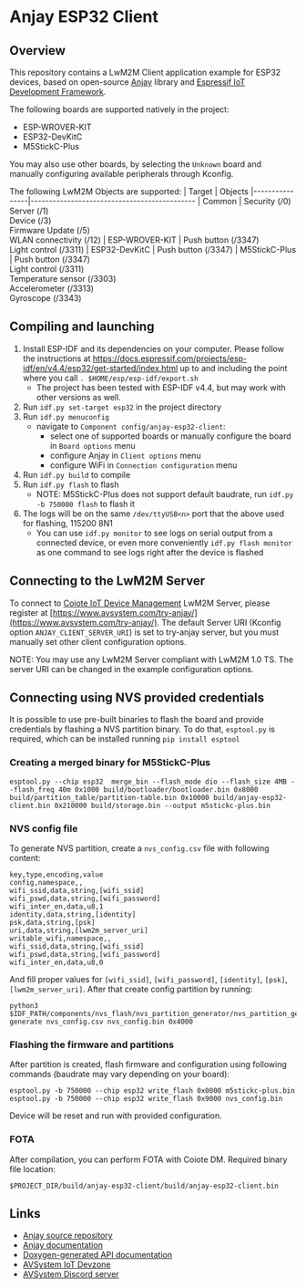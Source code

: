 # Anjay ESP32 Client
## Overview
This repository contains a LwM2M Client application example for ESP32 devices, based on open-source [Anjay](https://github.com/AVSystem/Anjay) library and [Espressif IoT Development Framework](https://github.com/espressif/esp-idf).

The following boards are supported natively in the project:
- ESP-WROVER-KIT
- ESP32-DevKitC
- M5StickC-Plus

You may also use other boards, by selecting the `Unknown` board and manually configuring available peripherals through Kconfig.

The following LwM2M Objects are supported:
| Target         | Objects
|----------------|---------------------------------------------
| Common         | Security (/0)<br>Server (/1)<br>Device (/3)<br>Firmware Update (/5)<br>WLAN connectivity (/12)
| ESP-WROVER-KIT | Push button (/3347)<br>Light control (/3311)
| ESP32-DevKitC  | Push button (/3347)
| M5StickC-Plus  | Push button (/3347)<br>Light control (/3311)<br>Temperature sensor (/3303)<br>Accelerometer (/3313)<br>Gyroscope (/3343)

## Compiling and launching
1. Install ESP-IDF and its dependencies on your computer. Please follow the instructions at https://docs.espressif.com/projects/esp-idf/en/v4.4/esp32/get-started/index.html up to and including the point where you call `. $HOME/esp/esp-idf/export.sh`
   * The project has been tested with ESP-IDF v4.4, but may work with other versions as well.
2. Run `idf.py set-target esp32` in the project directory
3. Run `idf.py menuconfig`
   * navigate to `Component config/anjay-esp32-client`:
     * select one of supported boards or manually configure the board in `Board options` menu
     * configure Anjay in `Client options` menu
     * configure WiFi in `Connection configuration` menu
4. Run `idf.py build` to compile
5. Run `idf.py flash` to flash
   * NOTE: M5StickC-Plus does not support default baudrate, run `idf.py -b 750000 flash` to flash it
6. The logs will be on the same `/dev/ttyUSB<n>` port that the above used for flashing, 115200 8N1
   * You can use `idf.py monitor` to see logs on serial output from a connected device, or even more conveniently `idf.py flash monitor` as one command to see logs right after the device is flashed

## Connecting to the LwM2M Server
To connect to [Coiote IoT Device Management](https://www.avsystem.com/products/coiote-iot-device-management-platform/) LwM2M Server, please register at [https://www.avsystem.com/try-anjay/](https://www.avsystem.com/try-anjay/). The default Server URI (Kconfig option `ANJAY_CLIENT_SERVER_URI`) is set to try-anjay server, but you must manually set other client configuration options.

NOTE: You may use any LwM2M Server compliant with LwM2M 1.0 TS. The server URI
can be changed in the example configuration options.

## Connecting using NVS provided credentials
It is possible to use pre-built binaries to flash the board and provide credentials by flashing a NVS partition binary.
To do that, `esptool.py` is required, which can be installed running `pip install esptool`

### Creating a merged binary for M5StickC-Plus
```
esptool.py --chip esp32  merge_bin --flash_mode dio --flash_size 4MB --flash_freq 40m 0x1000 build/bootloader/bootloader.bin 0x8000 build/partition_table/partition-table.bin 0x10000 build/anjay-esp32-client.bin 0x210000 build/storage.bin --output m5stickc-plus.bin
```
### NVS config file
To generate NVS partition, create a `nvs_config.csv` file with following content:
```
key,type,encoding,value
config,namespace,,
wifi_ssid,data,string,[wifi_ssid]
wifi_pswd,data,string,[wifi_password]
wifi_inter_en,data,u8,1
identity,data,string,[identity]
psk,data,string,[psk]
uri,data,string,[lwm2m_server_uri]
writable_wifi,namespace,,
wifi_ssid,data,string,[wifi_ssid]
wifi_pswd,data,string,[wifi_password]
wifi_inter_en,data,u8,0
```
And fill proper values for `[wifi_ssid]`, `[wifi_password]`, `[identity]`, `[psk]`, `[lwm2m_server_uri]`.
After that create config partition by running:
```
python3 $IDF_PATH/components/nvs_flash/nvs_partition_generator/nvs_partition_gen.py generate nvs_config.csv nvs_config.bin 0x4000
```
### Flashing the firmware and partitions
After partition is created, flash firmware and configuration using following commands (baudrate may vary depending on your board):
```
esptool.py -b 750000 --chip esp32 write_flash 0x0000 m5stickc-plus.bin
esptool.py -b 750000 --chip esp32 write_flash 0x9000 nvs_config.bin
```
Device will be reset and run with provided configuration.
### FOTA
After compilation, you can perform FOTA with Coiote DM. Required binary file location:
```
$PROJECT_DIR/build/anjay-esp32-client/build/anjay-esp32-client.bin
```
## Links
* [Anjay source repository](https://github.com/AVSystem/Anjay)
* [Anjay documentation](https://avsystem.github.io/Anjay-doc/index.html)
* [Doxygen-generated API documentation](https://avsystem.github.io/Anjay-doc/api/index.html)
* [AVSystem IoT Devzone](https://iotdevzone.avsystem.com/)
* [AVSystem Discord server](https://discord.avsystem.com)
